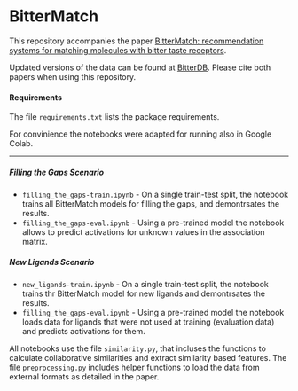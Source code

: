 # BitterMatch

This repository accompanies the paper
[BitterMatch: recommendation systems for matching molecules with bitter taste receptors](https://jcheminf.biomedcentral.com/articles/10.1186/s13321-022-00612-9).

Updated versions of the data can be found at [BitterDB](https://bitterdb.agri.huji.ac.il/dbbitter.php).
Please cite both papers when using this repository.

#### Requirements
The file `requirements.txt` lists the package requirements. 

For convinience the notebooks were adapted for running also in Google Colab. 
_______________________________________________________

##### Filling the Gaps Scenario
- `filling_the_gaps-train.ipynb` - On a single train-test split, the notebook trains all BitterMatch models for filling the gaps, and demontrsates the results.
- `filling_the_gaps-eval.ipynb` - Using a pre-trained model the notebook allows to predict activations for unknown values in the association matrix.

##### New Ligands Scenario
- `new_ligands-train.ipynb` - On a single train-test split, the notebook trains thr BitterMatch model for new ligands and demontrsates the results.
- `filling_the_gaps-eval.ipynb` - Using a pre-trained model the notebook loads data for ligands that were not used at training (evaluation data) and predicts activations for them.

All notebooks use the file `similarity.py`, that incluses the functions to calculate collaborative similarities and extract similarity based features.
The file `preprocessing.py` includes helper functions to load the data from  external formats as detailed in the paper.

